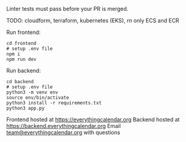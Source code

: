 Linter tests must pass before your PR is merged. 

TODO: 
cloudform, terraform, kubernetes (EKS), rn only ECS and ECR

Run frontend: 

```
cd frontend
# setup .env file
npm i
npm run dev
```

Run backend: 
```
cd backend
# setup .env file
python3 -m venv env
source env/bin/activate
python3 install -r requirements.txt
python3 app.py
```

Frontend hosted at https://everythingcalendar.org
Backend hosted at https://backend.everythingcalendar.org
Email team@everythingcalendar.org with questions


